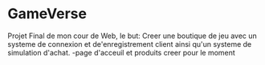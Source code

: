 # GameVerse
Projet Final de mon cour de Web, le but: Creer une boutique de jeu avec un systeme de connexion et de'enregistrement client ainsi qu'un systeme de simulation d'achat. -page d'acceuil et produits creer pour le moment
